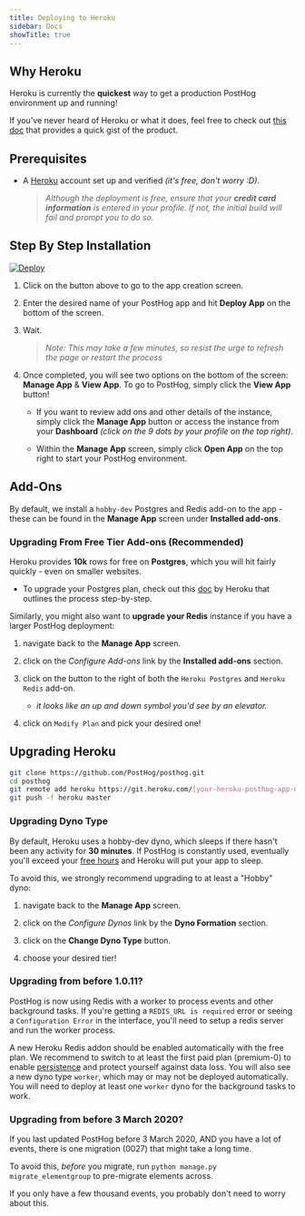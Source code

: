 ```yaml
---
title: Deploying to Heroku
sidebar: Docs
showTitle: true
---
```


## Why Heroku

Heroku is currently the **quickest** way to get a production PostHog environment up and running!

If you've never heard of Heroku or what it does, feel free to check out [this doc](https://www.heroku.com/about) that provides a quick gist of the product.

## Prerequisites

- A [Heroku](https://signup.heroku.com/) account set up and verified *(it's free, don't worry :D)*.
    > _Although the deployment is free, ensure that your **credit card information** is entered in your profile. If not, the initial build will fail and prompt you to do so._

## Step By Step Installation

[![Deploy](https://www.herokucdn.com/deploy/button.svg)](https://heroku.com/deploy?template=https://github.com/posthog/posthog)

1. Click on the button above to go to the app creation screen.

2. Enter the desired name of your PostHog app and hit **Deploy App** on the bottom of the screen.

3. Wait.

    > _Note: This may take a few minutes, so resist the urge to refresh the page or restart the process_

4. Once completed, you will see two options on the bottom of the screen: **Manage App** & **View App**. To go to PostHog, simply click the **View App** button!

    - If you want to review add ons and other details of the instance, simply click the **Manage App** button or access the instance from your **Dashboard** *(click on the 9 dots by your profile on the top right)*.

    - Within the **Manage App** screen, simply click **Open App** on the top right to start your PostHog environment.

## Add-Ons

By default, we install a `hobby-dev` Postgres and Redis add-on to the app - these can be found in the **Manage App** screen under **Installed add-ons**.

### Upgrading From Free Tier Add-ons (Recommended)

Heroku provides **10k** rows for free on **Postgres**, which you will hit fairly quickly - even on smaller websites.

- To upgrade your Postgres plan, check out this [doc](https://devcenter.heroku.com/articles/updating-heroku-postgres-databases) by Heroku that outlines the process step-by-step.

Similarly, you might also want to **upgrade your Redis** instance if you have a larger PostHog deployment:

1. navigate back to the **Manage App** screen.

1. click on the *Configure Add-ons* link by the **Installed add-ons** section.

1. click on the button to the right of both the `Heroku Postgres` and `Heroku Redis` add-on.
    - _it looks like an up and down symbol you'd see by an elevator._

1. click on `Modify Plan` and pick your desired one!

## Upgrading Heroku

```bash
git clone https://github.com/PostHog/posthog.git
cd posthog
git remote add heroku https://git.heroku.com/[your-heroku-posthog-app-name].git
git push -f heroku master
```

### Upgrading Dyno Type

By default, Heroku uses a hobby-dev dyno, which sleeps if there hasn't been any activity for **30 minutes**. If PostHog is constantly used, eventually you'll exceed your [free hours](https://devcenter.heroku.com/articles/free-dyno-hours) and Heroku will put your app to sleep.

To avoid this, we strongly recommend upgrading to at least a "Hobby" dyno:

1. navigate back to the **Manage App** screen.

1. click on the *Configure Dynos* link by the **Dyno Formation** section.

1. click on the **Change Dyno Type** button.

1. choose your desired tier!

### Upgrading from before 1.0.11?

PostHog is now using Redis with a worker to process events and other background tasks. If you're getting a `REDIS_URL is required` error or seeing a `Configuration Error` in the interface, you'll need to setup a redis server and run the worker process.

A new Heroku Redis addon should be enabled automatically with the free plan. We recommend to switch to at least the first paid plan (premium-0) to enable [persistence](https://devcenter.heroku.com/articles/heroku-redis#persistence) and protect yourself against data loss. You will also see a new dyno type `worker`, which may or may not be deployed automatically. You will need to deploy at least one `worker` dyno for the background tasks to work.

### Upgrading from before 3 March 2020?

If you last updated PostHog before 3 March 2020, AND you have a lot of events, there is one migration (0027) that might take a long time.

To avoid this, _before_ you migrate, run `python manage.py migrate_elementgroup` to pre-migrate elements across.

If you only have a few thousand events, you probably don't need to worry about this.
